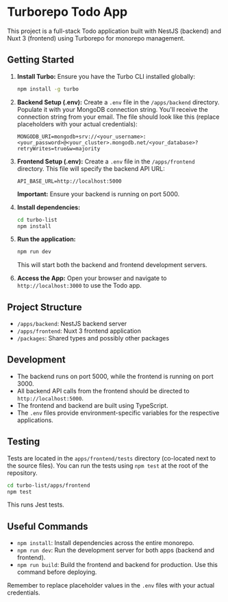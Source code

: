 # Turborepo Todo App

This project is a full-stack Todo application built with NestJS (backend) and Nuxt 3 (frontend) using Turborepo for monorepo management.

## Getting Started

1.  **Install Turbo:**  Ensure you have the Turbo CLI installed globally:

    ```bash
    npm install -g turbo
    ```

2.  **Backend Setup (.env):**  Create a `.env` file in the `/apps/backend` directory.  Populate it with your MongoDB connection string.  You'll receive the connection string from your email.  The file should look like this (replace placeholders with your actual credentials):

    ```env
    MONGODB_URI=mongodb+srv://<your_username>:<your_password>@<your_cluster>.mongodb.net/<your_database>?retryWrites=true&w=majority
    ```


3.  **Frontend Setup (.env):** Create a `.env` file in the `/apps/frontend` directory. This file will specify the backend API URL:

    ```env
    API_BASE_URL=http://localhost:5000
    ```

    **Important:** Ensure your backend is running on port 5000.


4. **Install dependencies:**

    ```bash
    cd turbo-list
    npm install
    ```
5. **Run the application:**

    ```bash
    npm run dev
    ```

    This will start both the backend and frontend development servers.


6.  **Access the App:** Open your browser and navigate to `http://localhost:3000` to use the Todo app.


## Project Structure

*   `/apps/backend`: NestJS backend server
*   `/apps/frontend`: Nuxt 3 frontend application
*   `/packages`: Shared types and possibly other packages

## Development

*   The backend runs on port 5000, while the frontend is running on port 3000.
*   All backend API calls from the frontend should be directed to `http://localhost:5000`.
*   The frontend and backend are built using TypeScript.
*  The `.env` files provide environment-specific variables for the respective applications.

## Testing

Tests are located in the `apps/frontend/tests` directory (co-located next to the source files). You can run the tests using `npm test` at the root of the repository.

```bash
cd turbo-list/apps/frontend
npm test
```
This runs Jest tests.

## Useful Commands

*   `npm install`: Install dependencies across the entire monorepo.
*   `npm run dev`: Run the development server for both apps (backend and frontend).
*   `npm run build`: Build the frontend and backend for production.  Use this command before deploying.


Remember to replace placeholder values in the `.env` files with your actual credentials.
